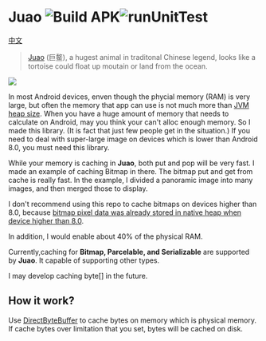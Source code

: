 # Juao ![Build APK](https://github.com/BruceWind/Juao/workflows/Build%20APK/badge.svg?branch=master)![runUnitTest](https://github.com/BruceWind/Juao/workflows/runUnitTest/badge.svg)

[中文](https://github.com/BruceWind/Juao/blob/master/README_zh.md)

> [Juao](https://www.wikiwand.com/zh-cn/%E9%B3%8C) (巨鳌), a hugest animal in traditonal Chinese legend, looks like a tortoise could float up moutain or land from the ocean.

![](https://github.com/BruceWind/Juao/raw/master/image/juao.png)

In most Android devices, enven though the phycial memory (RAM) is very large, but often the memory that app can use is not much more than [JVM heap size](https://developer.android.com/topic/performance/memory#CheckHowMuchMemory).
When you have a huge amount of memory that needs to calculate on Android, may you think your can't alloc enough memory.
So I made this library. (It is fact that just few people get in the situation.)
If you need to deal with super-large image on devices which is lower than Android 8.0, you must need this library.

While your memory is caching in **Juao**, both put and pop will be very fast.
I made an example of caching Bitmap in there. The bitmap put and get from cache is really fast. In the example, I divided a panoramic image into many images, and then merged those to display.


I don't recommend using this repo to cache bitmaps on devices higher than 8.0, because [bitmap pixel data was already stored in native heap when device higher than 8.0](https://developer.android.google.cn/topic/performance/graphics/manage-memory).


In addition, I would enable about 40% of the physical RAM.


Currently,caching for **Bitmap, Parcelable, and Serializable** are supported by **Juao**. It capable of supporting other types. 

I may develop caching byte[] in the future.

## How it work?
Use [DirectByteBuffer](https://chromium.googlesource.com/android_tools/+/2403/sdk/sources/android-22/java/nio/DirectByteBuffer.java) 
 to cache bytes on memory which is physical memory. If cache bytes over limitation that you set, bytes will be cached on disk.
